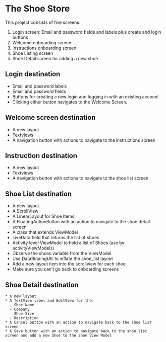 # The Shoe Store

This project consists of five screens:

1. Login screen: Email and password fields and labels plus create and login buttons
2. Welcome onboarding screen
3. Instructions onboarding screen
4. Shoe Listing screen
5. Shoe Detail screen for adding a new shoe

## Login destination

   * Email and password labels
   * Email and password fields
   * Buttons for creating a new login and logging in with an existing account
   * Clicking either button navigates to the Welcome Screen.

## Welcome screen destination

   * A new layout
   * Textviews
   * A navigation button with actions to navigate to the instructions screen

## Instruction destination

   * A new layout
   * Textviews
   * A navigation button with actions to navigate to the shoe list screen

## Shoe List destination

   * A new layout
   * A ScrollView
   * A LinearLayout for Shoe Items
   * A FloatingActionButton with an action to navigate to the shoe detail screen
   * A class that extends ViewModel
   * LiveData field that returns the list of shoes
   * Activity level ViewModel to hold a list of Shoes (use by activityViewModels)
   * Observe the shoes variable from the ViewModel
   * Use DataBindingUtil to inflate the shoe_list layout
   * Add a new layout item into the scrollview for each shoe
   * Make sure you can’t go back to onboarding screens

## Shoe Detail destination

    * A new layout
    * A TextView label and EditView for the:
      - Shoe Name
      - Company
      - Shoe Size
      - Description
    * A Cancel button with an action to navigate back to the shoe list screen
    * A Save button with an action to navigate back to the shoe list screen and add a new Shoe to the Shoe View Model
    
